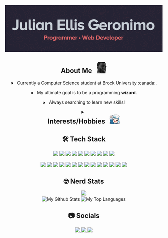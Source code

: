 <img src="src/banner.png" alt="banner of my name lol">

<!-- About me block -->
<!-- Emojis: https://gist.github.com/rxaviers/7360908https://gist.github.com/rxaviers/7360908 -->
  <div align="center" width="50">
    <h2>About Me &nbsp; <img src="src/gigachad.png" width="32"/></h2>
     <p>⁍ &nbsp; Currently a Computer Science student at Brock University :canada:.</p>
     <p>⁍ &nbsp; My ultimate goal is to be a programming <b>wizard</b>.</p>
     <p>⁍ &nbsp; Always searching to learn new skills!</p>
  </div>

<div align="center">
  <details>
      <summary><h2 style="margin: 0px;">Interests/Hobbies &nbsp; <img src="src/gurawaveback.png" width="32"/></h2></summary>
			<p>:video_game: &nbsp; Gaming enthusiast</p>
			<p>:snowboarder: &nbsp; Snowboarding</p>
			<p>🖥️ &nbsp; Graphics Design</p>
			<p>:japan: &nbsp; Anime/Otaku Culture</p>
			<p>⌨️ &nbsp; Keyboard tinkering</p>
			<p>:muscle: &nbsp; Fitness/Gym</p>
    </details>
</div>

<h2 align="center">🛠️ Tech Stack</h2>

<!-- Languages/Frameworks -->
<!-- https://github.com/Ileriayo/markdown-badges & https://github.com/alexandresanlim/Badges4-README.md-Profile -->
<div align="center">
    <img src="https://img.shields.io/badge/java-%23ED8B00.svg?style=for-the-badge&logo=java&logoColor=white">
    <img src="https://img.shields.io/badge/Python-FFD43B?style=for-the-badge&logo=python&logoColor=blue">
    <img src="https://img.shields.io/badge/HTML5-E34F26?style=for-the-badge&logo=html5&logoColor=white">
    <img src="https://img.shields.io/badge/css3-%231572B6.svg?style=for-the-badge&logo=css3&logoColor=white">
    <img src="https://img.shields.io/badge/bootstrap-%23563D7C.svg?style=for-the-badge&logo=bootstrap&logoColor=white">
    <img src="https://img.shields.io/badge/JavaScript-323330?style=for-the-badge&logo=javascript&logoColor=F7DF1E">
    <img src="https://img.shields.io/badge/react-%2320232a.svg?style=for-the-badge&logo=react&logoColor=%2361DAFB">
    <img src="https://img.shields.io/badge/C%2B%2B-00599C?style=for-the-badge&logo=c%2B%2B&logoColor=white">
    <img src="https://img.shields.io/badge/OpenGL-%23FFFFFF.svg?style=for-the-badge&logo=opengl">
    <img src="https://img.shields.io/badge/LaTeX-47A141?style=for-the-badge&logo=LaTeX&logoColor=white">
</div>
<br />

<!-- Tools -->
<div align="center">
    <img src="https://img.shields.io/badge/Visual%20Studio%20Code-0078d7.svg?style=for-the-badge&logo=visual-studio-code&logoColor=white">
    <img src="https://img.shields.io/badge/Visual%20Studio-5C2D91.svg?style=for-the-badge&logo=visual-studio&logoColor=white">
    <img src="https://img.shields.io/badge/IntelliJIDEA-000000.svg?style=for-the-badge&logo=intellij-idea&logoColor=white">
    <img src="https://img.shields.io/badge/Android%20Studio-3DDC84.svg?style=for-the-badge&logo=android-studio&logoColor=white">
    <img src="https://img.shields.io/badge/Notepad++-90E59A.svg?style=for-the-badge&logo=notepad%2b%2b&logoColor=black">
    <img src="https://img.shields.io/badge/Replit-DD1200?style=for-the-badge&logo=Replit&logoColor=white">
    <img src="https://img.shields.io/badge/Firebase-039BE5?style=for-the-badge&logo=Firebase&logoColor=white">
    <img src="https://img.shields.io/badge/git-%23F05033.svg?style=for-the-badge&logo=git&logoColor=white">
    <img src="https://img.shields.io/badge/Ubuntu-E95420?style=for-the-badge&logo=ubuntu&logoColor=white">
    <img src="https://img.shields.io/badge/Google%20Drive-4285F4?style=for-the-badge&logo=googledrive&logoColor=white">
    <img src="https://img.shields.io/badge/Notion-%23000000.svg?style=for-the-badge&logo=notion&logoColor=white">
    <img src="https://img.shields.io/badge/figma-%23F24E1E.svg?style=for-the-badge&logo=figma&logoColor=white">
    <img src="https://img.shields.io/badge/adobe%20photoshop-%2331A8FF.svg?style=for-the-badge&logo=adobe%20photoshop&logoColor=white">
    <img src="https://img.shields.io/badge/Gimp-657D8B?style=for-the-badge&logo=gimp&logoColor=FFFFFF"> 
</div>

<h2 align="center">🤓 Nerd Stats</h2>
<div align="center">
    <img src="https://komarev.com/ghpvc/?username=Julellisg&style=for-the-badge&color=brightgreen">
</div>
<div style="align-items: center;" align="center">
    <img title="My Github Stats" src="https://github-readme-stats.vercel.app/api?username=Julellisg&show_icons=true&theme=aura_dark" height="180">
    <img title="My Top Languages" src="https://github-readme-stats.vercel.app/api/top-langs/?username=Julellisg&langs_count=8&theme=aura_dark&layout=compact&hide=C" height="180">
  
</div>

<!-- Social Links -->
<div align="center">
<h2 align="center">📷 Socials</h2>
    <a href="https://github.com/Julellisg">
        <img src="https://img.shields.io/badge/github-%23121011.svg?style=for-the-badge&logo=github&logoColor=white">
    </a>
    <a href="mailto:julianellisg@gmail.com">
        <img src="https://img.shields.io/badge/Gmail-D14836?style=for-the-badge&logo=gmail&logoColor=white">
    </a>
    <a href="https://www.linkedin.com/in/julian-ellis-geronimo-5065961bb/">
        <img src="https://img.shields.io/badge/linkedin-%230077B5.svg?style=for-the-badge&logo=linkedin&logoColor=white">
    </a>
</div>

<!---
Julellisg/Julellisg is a ✨ special ✨ repository because its `README.md` (this file) appears on your GitHub profile.
You can click the Preview link to take a look at your changes.
--->
